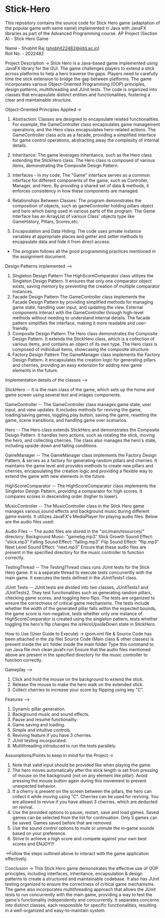 # Stick-Hero
This repository contains the source code for Stick Hero game (adaptation of the popular game with same name) implemented in Java with JavaFX libraries as part of the Advanced Programming course.
AP Project (Section A) - Stick Hero Game

Name - Shobhit Raj (shobhit22482@iiitd.ac.in)<br>
Roll No. - 2022482

Project Description ->
Stick Hero is a Java-based game implemented using JavaFX library for the GUI. The game challenges players to extend a stick across platforms 
to help a hero traverse the gaps. Players need to carefully time the stick extension to bridge the gap between platforms. The game 
incorporates various Object-Oriented Programming (OOP) principles, design patterns, multithreading and JUnit tests. The code is organized 
into classes that encapsulate distinct entities and functionalities, fostering a clear and maintainable structure.

Object-Oriented Principles Applied ->

1. Abstraction: Classes are designed to encapsulate related functionalities. For example, the GameController class encapsulates game
management operations, and the Hero class encapsulates hero-related actions. The GameController class acts as a facade, providing a 
simplified interface for game control operations, abstracting away the complexity of internal details.

2. Inheritance: The game leverages inheritance, such as the Hero class extending the StickHero class. The Hero class is composed of 
various items, demonstrating the Composite Design Pattern.

3. Interfaces - In my code, The "Game" interface serves as a common interface for different components of the game, such as 
Controller, Manager, and Hero. By providing a shared set of data & methods, it enforces consistency in how these components are managed.

4. Relationships Between Classes: The program demonstrates the composition of objects, such as gameController holding pillars 
object and hero which being used in various parts of the program. The Game Interface has an ArrayList of various Class' objects type 
like GameHistory, Pillars, Scores,etc.

5. Encapsulation and Data Hiding: The code uses private instance variables at appropriate places and getter and setter methods to 
encapsulate data and hide it from direct access.

* The program follows all the good programming practices mentioned in the assignment document.

Design Patterns implemented -->
1. Singleton Design Pattern
The HighScoreComparator class utilizes the Singleton Design Pattern. It ensures that only one comparator object exists, saving memory by 
preventing the creation of multiple comparator instances.
2. Facade Design Pattern
The GameController class implements the Facade Design Pattern by providing simplified methods for managing game state, handling user input, 
and updating the view. External components interact with the GameController through high-level methods without needing to understand 
internal details. The facade pattern simplifies the interface, making it more readable and user-friendly.
3. Composite Design Pattern
The Hero class demonstrates the Composite Design Pattern. It extends the StickHero class, which is a collection of various items, and contains 
an object of its own type. The Hero class is composed of individual items, showcasing the composite structure.
4. Factory Design Pattern
The GameManager class implements the Factory Design Pattern. It encapsulates the creation logic for generating pillars and cherries, providing
an easy extension for adding new game elements in the future.

Implementation details of the classes -->

StickHero -- It is the main class of the game, which sets up the home and game screen using several text and images components.

GameController -- The GameController class manages game state, user input, and view updates. It includes methods for reviving 
the game, loading/saving games, toggling play button, saving the game, resetting the game, scene transitions, and handling game over scenarios.

Hero -- The Hero class extends StickHero and demonstrates the Composite Design Pattern. It handles hero actions, such as rotating the stick, 
moving the hero, and collecting cherries. The class also manages the hero's state, including upside-down and falling conditions.

GameManager --  The GameManager class implements the Factory Design Pattern, & serves as a factory for generating random pillars and 
cherries. It maintains the game level and provides methods to create new pillars and cherries, encapsulating the creation logic and 
providing a flexible way to extend the game with new elements in the future.

HighScoreComparator -- The HighScoreComparator class implements the Singleton Design Pattern, providing a comparator for high scores. It 
compares scores in descending order (higher to lower).

MusicController -- The MusicController class in the Stick Hero game manages various sound effects and background music during different 
game events. It utilizes JavaFX's MediaPlayer for playing audio files. Below are the audio files used:

Audio Files -- 
The audio files are stored in the "src/main/resources/" directory:
Background Music: "gamebg.mp3"
Stick Growth Sound Effect: "stick.mp3"
Falling Sound Effect: "falling.mp3"
Flip Sound Effect: "flip.mp3"
Next Level Sound Effect: "next.mp3"
Ensure that these audio files are present in the specified directory for the music controller to function correctly.

TestingThread -- The TestingThread class runs JUnit tests for the Stick Hero game. It is a separate thread to execute tests concurrently
with the main game. It executes the tests defined in the JUnitTests1 class.

JUnit Tests -- JUnit tests are divided into two classes, JUnitTests1 and JUnitTests2. They test functionalities such as generating 
random pillars, checking game scores, and toggling hero flips. The tests are organized to ensure the correctness of critical game mechanisms.
The tests include whether the width of the generated pillar falls within the expected bounds, the game score is non-negative, tests 
whether only one instance of HighScoreComparator is created using the singleton pattern, tests whether toggling the hero's flip 
changes the isHeroUpsideDown state in StickHero.


How to Use (User Guide to Execute) ->
(pom.xml file & Source Code has been attached in the zip file)
Source Code (Main class & other classes) is present inside the src folder inside the main folder
Type this command to run Java file
mvn clean javafx:run
Ensure that the audio files mentioned above are present in the specified directory for the music controller to function correctly.

Gameplay -->
1. Click and hold the mouse on the background to extend the stick.
2. Release the mouse to make the hero walk on the extended stick.
3. Collect cherries to increase your score by flipping using key "C".

Features -->
1. Dynamic pillar generation.
2. Background music and sound effects.
3. Pause and resume functionality.
4. Game saving and loading.
5. Simple and intuitive controls.
6. Reviving feature if you have 3 cherries.
7. JUnit testing incorporated.
8. Multithreading introduced to run the tests parallely.


Assumptions/Points to keep in mind for the Project ->
1. Note that valid input should be provided like when playing the game.
2. The hero moves automatically after the stick length is set from pressing of mouse on the background (not on any element like pillar). 
Avoid pressing the mouse button again during this movement to prevent unexpected behavior.
3. If a cherry is present on the screen between the pillars, the hero can collect it while moving using "C". Cherries can be used
for reviving. You are allowed to revive if you have atleast 3 cherries, which are deducted on revival.
4. Use the provided options to pause, restart, save and load games. Saved games can be selected from the list for 
continuation. Only 5 games can be saved. Games saved before that are removed.
5. Use the sound control options to mute or unmute the in-game sounds based on your preference.
6. Strive to achieve a high score and compete against your own best scores and ENJOY!!!

->Follow the steps outlined above to interact with the game application effectively.

Conclusion ->
This Stick Hero game demonstrates the effective use of OOP principles, including interfaces, inheritance, encapsulation & design patterns to 
create a structured and maintainable codebase. It also has JUnit testing organized to ensure the correctness of critical game mechanisms.
The game also incorporates multithreading approach that allows the JUnit tests to run concurrently with the main game, providing a way 
to test the game's functionality independently and concurrently. It separates concerns into distinct classes, each responsible for 
specific functionalities, resulting in a well-organized and easy-to-maintain system.
